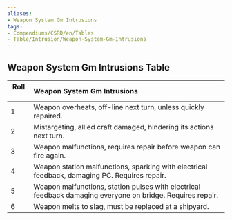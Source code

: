 ```yaml
---
aliases:
- Weapon System Gm Intrusions
tags:
- Compendiums/CSRD/en/Tables
- Table/Intrusion/Weapon-System-Gm-Intrusions
---
```


## Weapon System Gm Intrusions Table
|  Roll &nbsp; &nbsp; | Weapon System Gm Intrusions  |
| ------------- | :----------- |
| 1 | Weapon overheats, off-line next turn, unless quickly repaired. |
| 2 | Mistargeting, allied craft damaged, hindering its actions next turn. |
| 3 | Weapon malfunctions, requires repair before weapon can fire again. |
| 4 | Weapon station malfunctions, sparking with electrical feedback, damaging PC. Requires repair. |
| 5 | Weapon malfunctions, station pulses with electrical feedback damaging everyone on bridge. Requires repair. |
| 6 | Weapon melts to slag, must be replaced at a shipyard. |